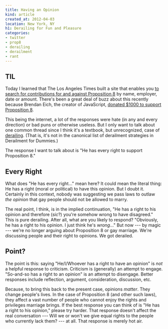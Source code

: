 ```yaml
---
title: Having an Opinion
kind: article
created_at: 2012-04-03
location: New York, NY
h1: Derailing for Fun and Pleasure
categories:
- twitter
- prop8
- derailing
- derailment
- rant
---
```


## TIL

Today I learned that The Los Angeles Times built a site that enables you
[to search for contributions for and against Proposition 8][lat] by name,
employer, date or amount. There's been a great deal of buzz about this
recently because Brendan Eich, the creator of JavaScript, [donated $1000 to
support Proposition 8][be].

This being the internet, a lot of the responses were hate (in any and every
direction) or bad puns or otherwise useless. But I only want to talk about
one common thread since I think it's a textbook, but unrecognized, case of
[derailing][derailing]. (That is, it's not in the canonical list of
derailment strategies in Derailment for Dummies.)

The response I want to talk about is "He has every right to support
Proposition 8."

[lat]: http://projects.latimes.com/prop8/
[be]: http://projects.latimes.com/prop8/donation/8930/
[derailing]: http://birdofparadox.wordpress.com/derailing-for-dummies-google-cache-reconstruction/

## Every Right

What does "He has every right..." mean here? It could mean the literal
thing: He has a right (moral or political) to have this opinion.  But
I doubt it. Certainly in this context, nobody was suggesting we pass laws
to outlaw *the opinion* that gay people should not be allowed to marry.

The real point, I think, is in the implied continuation, "He has a right to
his opinion and therefore (<i>sic</i>?) you're somehow wrong to have
disagreed." This is pure derailing. After all, what are you likely to
respond?  "Obviously, he has a right to his opinion.  I just think he's
*wrong*..." But now --- by magic --- we're no longer arguing about
Proposition 8 or gay marriage. We're discussing people and their right to
opinions. We got derailed.

## Point?

The point is this: saying "He/I/Whoever has a right to have an opinion" is
*not* a helpful response to criticism. Criticism is (generally) an
attempt to engage. "So-and-so has a right to an opinion" is an attempt to
disengage. Better responses include reflection, argument, consideration,
discussion, etc.

Because, to bring this back to the present case, opinions *matter*. They
change people's lives. In the case of Proposition 8 (and other such laws),
they affect a vast number of people who cannot enjoy the rights and
privileges marriage brings. If the best response you can think of is "He
has a right to his opinion," please try harder. That response doesn't
affect the real conversation --- Will we or won't we give equal rights to
the people who currently lack them? --- at all. That response is merely hot
air.
